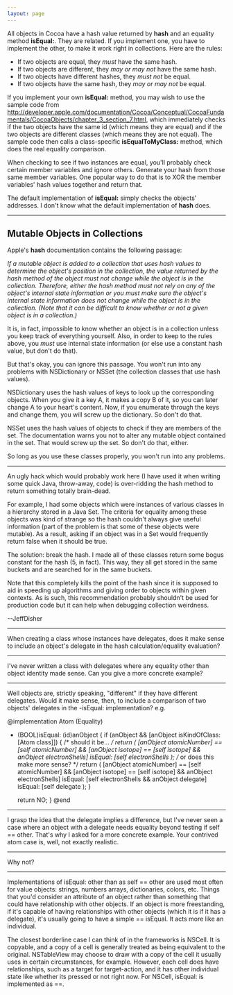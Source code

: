 ```yaml
---
layout: page
---
```




All objects in Cocoa have a hash value returned by **hash** and an equality method **isEqual:**. They are related. If you implement one, you have to implement the other, to make it work right in collections. Here are the rules:


* If two objects are equal, they *must* have the same hash.
* If two objects are different, they *may or may not* have the same hash.
* If two objects have different hashes, they *must not* be equal.
* If two objects have the same hash, they *may or may not* be equal.


If you implement your own **isEqual:** method, you may wish to use the sample code from http://developer.apple.com/documentation/Cocoa/Conceptual/CocoaFundamentals/CocoaObjects/chapter_3_section_7.html, which immediately checks if the two objects have the same id (which means they are equal) and if the two objects are different classes (which means they are not equal). The sample code then calls a class-specific **isEqualToMyClass:** method, which does the real equality comparison.

When checking to see if two instances are equal, you'll probably check certain member variables and ignore others. Generate your hash from those same member variables. One popular way to do that is to XOR the member variables' hash values together and return that.

The default implementation of **isEqual:** simply checks the objects' addresses. I don't know what the default implementation of **hash** does.

----
**Mutable Objects in Collections**
----

Apple's **hash** documentation contains the following passage:

*If a mutable object is added to a collection that uses hash values to determine the object's position in the collection, the value returned by the hash method of the object must not change while the object is in the collection. Therefore, either the hash method must not rely on any of the object's internal state information or you must make sure the object's internal state information does not change while the object is in the collection. (Note that it can be difficult to know whether or not a given object is in a collection.)*

It is, in fact, impossible to know whether an object is in a collection unless you keep track of everything yourself. Also, in order to keep to the rules above, you *must* use internal state information (or else use a constant hash value, but don't do that).

But that's okay, you can ignore this passage. You won't run into any problems with NSDictionary or NSSet (the collection classes that use hash values).

NSDictionary uses the hash values of keys to look up the corresponding objects. When you give it a key A, it makes a copy B of it, so you can later change A to your heart's content. Now, if you enumerate through the keys and change them, you will screw up the dictionary. So don't do that.

NSSet uses the hash values of objects to check if they are members of the set. The documentation warns you not to alter any mutable object contained in the set. That would screw up the set. So don't do that, either.

So long as you use these classes properly, you won't run into any problems.

----

An ugly hack which would probably work here (I have used it when writing some quick Java, throw-away, code) is over-ridding the     hash method to return something totally brain-dead.

For example, I had some objects which were instances of various classes in a hierarchy stored in a Java Set.  The criteria for equality among these objects was kind of strange so the hash couldn't always give useful information (part of the problem is that some of these objects were mutable).  As a result, asking if an object was in a Set would frequently return false when it should be true.

The solution:  break the hash.  I made all of these classes return some bogus constant for the hash (5, in fact).  This way, they all get stored in the same buckets and are searched for in the same buckets.

Note that this completely kills the point of the hash since it is supposed to aid in speeding up algorithms and giving order to objects within given contexts.  As is such, this recommendation probably shouldn't be used for production code but it can help when debugging collection weirdness.

--JeffDisher

----

When creating a class whose instances have delegates, does it make sense to include an object's delegate in the hash calculation/equality evaluation?

----
I've never written a class with delegates where any equality other than object identity made sense. Can you give a more concrete example?

----

Well objects are, strictly speaking, "different" if they have different delegates. Would it make sense, then, to include a comparison of two objects' delegates in the -isEqual: implementation? e.g.
    
@implementation Atom (Equality)
- (BOOL)isEqual: (id)anObject {
	if (anObject && [anObject isKindOfClass: [Atom class]]) {
		/* should it be... */
		return  (
			[anObject atomicNumber] == [self atomicNumber] &&
			[anObject isotope] == [self isotope] &&
			anObject electronShells] isEqual: [self electronShells
		);
		/* or does this make more sense? */
		return (
			[anObject atomicNumber] == [self atomicNumber] &&
			[anObject isotope] == [self isotope] &&
			anObject electronShells] isEqual: [self electronShells &&
			anObject delegate] isEqual: [self delegate
		);
	}

	return NO;
}
@end


----
I grasp the idea that the delegate implies a difference, but I've never seen a case where an object with a delegate needs equality beyond testing if     self == other. That's why I asked for a more concrete example. Your contrived atom case is, well, not exactly realistic.

----

Why not?

----

Implementations of isEqual:  other than as     self == other are used most often for value objects:  strings, numbers arrays, dictionaries, colors, etc.  Things that you'd consider an attribute of an object rather than something that could have relationship with other objects.  If an object is more freestanding, if it's capable of having relationships with other objects (which it is if it has a delegate), it's usually going to have a simple == isEqual.  It acts more like an individual.

The closest borderline case I can think of in the frameworks is NSCell.  It is copyable, and a copy of a cell is generally treated as being equivalent to the original.  NSTableView may choose to draw with a copy of the cell it usually uses in certain circumstances, for example.  However, each cell does have relationships, such as a target for target-action, and it has other individual state like whether its pressed or not right now.  For NSCell, isEqual: is implemented as ==.
